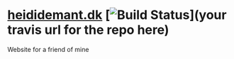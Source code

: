 # [heididemant.dk](https://heididemant.dk) [![Build Status](https://travis-ci.org/briandemant/heididemant.svg?branch=master)](your travis url for the repo here)
Website for a friend of mine

